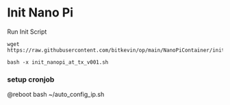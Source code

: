 # Init Nano Pi

Run Init Script

```
wget https://raw.githubusercontent.com/bitkevin/op/main/NanoPiContainer/init_nanopi_at_tx_v001.sh

bash -x init_nanopi_at_tx_v001.sh
```

### setup cronjob
@reboot bash ~/auto_config_ip.sh
